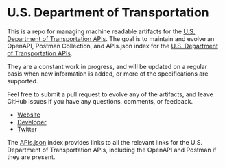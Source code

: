 # U.S. Department of TransportationThis is a repo for managing machine readable artifacts for the [U.S. Department of Transportation APIs](https://vpic.nhtsa.dot.gov). The goal is to maintain and evolve an OpenAPI, Postman Collection, and APIs.json index for the [U.S. Department of Transportation APIs](https://vpic.nhtsa.dot.gov).They are a constant work in progress, and will be updated on a regular basis when new information is added, or more of the specifications are supported.Feel free to submit a pull request to evolve any of the artifacts, and leave GitHub issues if you have any questions, comments, or feedback.- [Website](https://vpic.nhtsa.dot.gov)- [Developer](https://vpic.nhtsa.dot.gov)- [Twitter](https://twitter.com/USDOT)The [APIs.json](https://github.com/api-evangelist/u-s--department-of-transportation/blob/master/apis.json) index provides links to all the relevant links for the U.S. Department of Transportation APIs, including the OpenAPI and Postman if they are present.